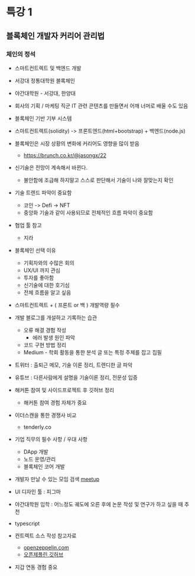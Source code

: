 # 특강 1

## 블록체인 개발자 커리어 관리법

### 체인의 정석

- 스마트컨트렉트 및 백엔드 개발
- 서강대 정통대학원 블록체인

- 야간대학원 - 서강대, 한양대



- 회사의 기획 / 마케팅 직군 IT 관련 콘텐츠를 만들면서 어깨 너머로 배울 수도 있음



- 블록체인 기반 기부 시스템
- 스마트컨트렉트(solidity) -> 프론트엔드(html+bootstrap) + 백엔드(node.js)



- 블록체인은 시장 상황의 변화에 커리어도 영향을 많이 받음
  - https://brunch.co.kr/@jasongx/22

- 신기술은 전망이 계속해서 바뀐다.
  - 불안함에 조급해 하지말고 스스로 판단해서 기술이 나와 잘맞는지 확인

- 기술 트렌드 파악이 중요함
  - 코인 -> Defi -> NFT
  - 중앙화 기술과 같이 사용되므로 전체적인 흐름 파악이 중요함

- 협업 툴 참고
  - 지라

- 블록체인 선택 이유
  - 기획자와의 수많은 회의
  - UX/UI 까지 관심
  - 투자를 좋아함
  - 신기술에 대한 호기심
  - 전체 흐름을 알고 싶음
- 스마트컨트렉트 + ( 프론트 or 백 ) 개발역량 필수
- 개발 블로그를 개설하고 기록하는 습관
  - 오류 해결 경험 작성
    - 에러 발생 원인 파악
  - 코드 구현 방법 정리
  - Medium - 학회 활동을 통한 분석 글 또는 특정 주제를 잡고 집필
- 트위터 : 출퇴근 메모, 기술 이론 정리, 트렌디한 글 파악
- 유튜브 : 다른사람에게 설명을 기술이론 정리, 전문성 입증
- 해커톤 참여 및 사이드프로젝트 후 깃허브 정리
  - 해커톤 참여 경험 자체가 중요
- 이더스캔을 통한 경쟁사 비교
  - tenderly.co
- 기업 직무의 필수 사항 / 우대 사항
  - DApp 개발
  - 노드 운영/관리
  - 블록체인 코어 개발
- 개발자 만날 수 있는 모임 검색 [meetup](https://www.meetup.com/ko-KR/)

- UI 디자인 툴 : 피그마
- 야간대학원 입학 : 어느정도 궤도에 오른 후에 논문 작성 및 연구가 하고 싶을 때 추천
- typescript
- 컨트렉트 소스 작성 참고자료
  - [openzeppelin.com](https://www.openzeppelin.com/)
  - [오픈제플린 깃허브](https://github.com/OpenZeppelin/openzeppelin-contracts)

- 지갑 연동 경험 중요